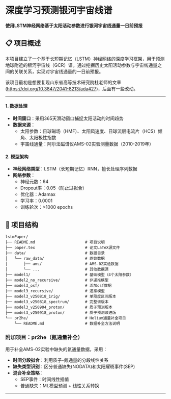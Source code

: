 # 深度学习预测银河宇宙线谱

**使用LSTM神经网络基于太阳活动参数进行银河宇宙线通量一日前预报**

## 📋 项目概述

本项目建立了一个基于长短期记忆（LSTM）神经网络的深度学习框架，用于预测地球附近的银河宇宙线（GCR）谱。通过挖掘历史太阳活动参数与宇宙线通量之间的关联关系，实现对宇宙线通量的一日前预报。

该项目最初是想要复现山东省高等技术研究院杜老师的文章(https://doi.org/10.3847/2041-8213/ada427)，后面有一些改动。


---

#### 1. **数据处理**
- **时间窗口**：采用365天滑动窗口捕捉太阳活动的时间趋势
- **数据来源**：
  - 太阳参数：日球磁场（HMF）、太阳风速度、日球流层电流片（HCS）倾角、太阳极性指数
  - 宇宙线通量：阿尔法磁谱仪AMS-02实验测量数据（2010-2019年）

#### 2. **模型架构**
- **神经网络类型**：LSTM（长短期记忆）RNN，擅长处理序列数据
- **网络参数**：
  - 神经元数：64
  - Dropout率：0.05（防止过拟合）
  - 优化器：Adamax
  - 学习率：0.0001
  - 训练轮次：>1000 epochs


## 📁 项目结构

```
lstmPaper/
├── README.md                      # 项目说明
├── paper.tex                      # 论文LaTeX源文件
├── data/                          # 数据目录
│   └── raw_data/                  # 原始数据
│       ├── ams/                   # AMS-02实验数据
│       └── ...                    # 其他数据源
├── model1/                        # 基础模型（4个太阳参数）
├── model2_no_recursive/           # 非递推模型
├── model3_osf/                    # 添加osf数据
├── model3_recursive/              # 递推模型
├── model3_v250818_1rig/           # 单刚度区间版本
├── model3_v250818_spectrum/       # 完整谱版本
├── model3_v250904_proton/         # 质子预测版本
├── model3_v250918_proton/         # 质子预测改进版
└── pr2he/                         # Helium通量补全项目
    └── README.md                  # 数据补全方法说明

```

### 附加项目：pr2he（氦通量补全）

用于补全AMS-02实验中缺失的氦通量数据，采用：
- **时间分段拟合**：利用质子-氦通量的分段线性关系
- **缺失类型识别**：区分普通缺失(NODATA)和太阳耀斑事件(SEP)
- **混合补全策略**：
  - SEP事件：时间线性插值
  - 普通缺失：ML模型预测 + 线性关系转换

---
